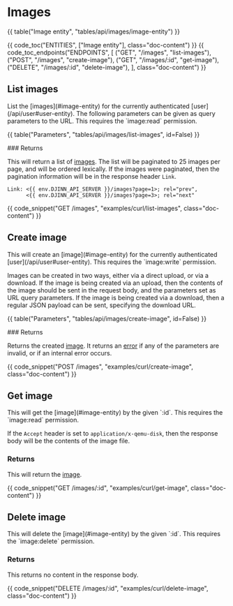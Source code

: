 <div class="doc-section" markdown>

# Images

<div class="doc-content panel" markdown>{{ table("Image entity", "tables/api/images/image-entity") }}</div>

{{ code_toc("ENTITIES", ["Image entity"], class="doc-content") }}
{{ code_toc_endpoints("ENDPOINTS", [
		("GET", "/images", "list-images"),
		("POST", "/images", "create-image"),
		("GET", "/images/:id", "get-image"),
		("DELETE", "/images/:id", "delete-image"),
	], class="doc-content") }}

</div>

<div class="doc-section" markdown>

## List images

<div class="doc-content panel" markdown>
<div class="panel-body" markdown>
List the [images](#image-entity) for the currently authenticated
[user](/api/user#user-entity). The following parameters can be given as query
parameters to the URL. This requires the `image:read` permission.
</div>

{{ table("Parameters", "tables/api/images/list-images", id=False) }}

<div class="panel-body" markdown>
### Returns

This will return a list of [images](#image-entity). The list will be paginated
to 25 images per page, and will be ordered lexically. If the images were
paginated, then the pagination information will be in the response header
`Link`.
</div>

    Link: <{{ env.DJINN_API_SERVER }}/images?page=1>; rel="prev",
          <{{ env.DJINN_API_SERVER }}/images?page=3>; rel="next"

</div>

{{ code_snippet("GET /images", "examples/curl/list-images", class="doc-content") }}

</div>

<div class="doc-section" markdown>

## Create image

<div class="doc-content panel" markdown>
<div class="panel-body" markdown>
This will create an [image](#image-entity) for the currently authenticated
[user](/api/user#user-entity). This requires the `image:write`
permission.

Images can be created in two ways, either via a direct upload, or via a
download. If the image is being created via an upload, then the contents of the
image should be sent in the request body, and the parameters set as URL query
parameters. If the image is being created via a download, then a regular JSON
payload can be sent, specifying the download URL.
</div>

{{ table("Parameters", "tables/api/images/create-image", id=False) }}

<div class="panel-body" markdown>
### Returns

Returns the created [image](#image-entity). It returns an [error](/api#errors)
if any of the parameters are invalid, or if an internal error occurs.
</div>
</div>

{{ code_snippet("POST /images", "examples/curl/create-image", class="doc-content") }}

</div>

<div class="doc-section" markdown>

## Get image

<div class="doc-content panel" markdown>
<div class="panel-body" markdown>
This will get the [image](#image-entity) by the given `:id`. This requires the
`image:read` permission.

If the `Accept` header is set to `application/x-qemu-disk`, then the response
body will be the contents of the image file.

### Returns

This will return the [image](#image-entity).
</div>
</div>

{{ code_snippet("GET /images/:id", "examples/curl/get-image", class="doc-content") }}

</div>

<div class="doc-section" markdown>

## Delete image

<div class="doc-content panel" markdown>
<div class="panel-body" markdown>
This will delete the [image](#image-entity) by the given `:id`. This requires
the `image:delete` permission.

### Returns

This returns no content in the response body.
</div>
</div>

{{ code_snippet("DELETE /images/:id", "examples/curl/delete-image", class="doc-content") }}

</div>
